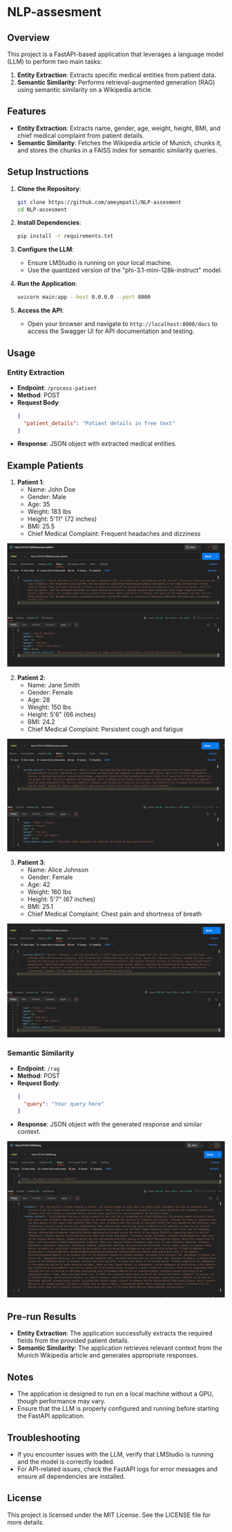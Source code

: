 # NLP-assesment

## Overview

This project is a FastAPI-based application that leverages a language model (LLM) to perform two main tasks:
1. **Entity Extraction**: Extracts specific medical entities from patient data.
2. **Semantic Similarity**: Performs retrieval-augmented generation (RAG) using semantic similarity on a Wikipedia article.

## Features

- **Entity Extraction**: Extracts name, gender, age, weight, height, BMI, and chief medical complaint from patient details.
- **Semantic Similarity**: Fetches the Wikipedia article of Munich, chunks it, and stores the chunks in a FAISS index for semantic similarity queries.

## Setup Instructions

1. **Clone the Repository**:
   ```bash
   git clone https://github.com/ameympatil/NLP-assesment
   cd NLP-assesment
   ```

2. **Install Dependencies**:
   ```bash
   pip install -r requirements.txt
   ```

3. **Configure the LLM**:
   - Ensure LMStudio is running on your local machine.
   - Use the quantized version of the "phi-3.1-mini-128k-instruct" model.

4. **Run the Application**:
   ```bash
   uvicorn main:app --host 0.0.0.0 --port 8000
   ```

5. **Access the API**:
   - Open your browser and navigate to `http://localhost:8000/docs` to access the Swagger UI for API documentation and testing.

## Usage

### Entity Extraction

- **Endpoint**: `/process-patient`
- **Method**: POST
- **Request Body**:
  ```json
  {
    "patient_details": "Patient details in free text"
  }
  ```
- **Response**: JSON object with extracted medical entities.

## Example Patients

1. **Patient 1**:
   - Name: John Doe
   - Gender: Male
   - Age: 35
   - Weight: 183 lbs
   - Height: 5'11" (72 inches)
   - BMI: 25.5
   - Chief Medical Complaint: Frequent headaches and dizziness

![Example Patient 1](images\Patient1.png)

2. **Patient 2**:
   - Name: Jane Smith
   - Gender: Female
   - Age: 28
   - Weight: 150 lbs
   - Height: 5'6" (66 inches)
   - BMI: 24.2
   - Chief Medical Complaint: Persistent cough and fatigue

![Example Patient 2](images\Patient2.png)

3. **Patient 3**:
   - Name: Alice Johnson
   - Gender: Female
   - Age: 42
   - Weight: 160 lbs
   - Height: 5'7" (67 inches)
   - BMI: 25.1
   - Chief Medical Complaint: Chest pain and shortness of breath

![Example Patient 3](images\Patient3.png)

### Semantic Similarity

- **Endpoint**: `/rag`
- **Method**: POST
- **Request Body**:
  ```json
  {
    "query": "Your query here"
  }
  ```
- **Response**: JSON object with the generated response and similar context.

![Semantic Similarity Example](images\semantic_similarity.png)

## Pre-run Results

- **Entity Extraction**: The application successfully extracts the required fields from the provided patient details.
- **Semantic Similarity**: The application retrieves relevant context from the Munich Wikipedia article and generates appropriate responses.

## Notes

- The application is designed to run on a local machine without a GPU, though performance may vary.
- Ensure that the LLM is properly configured and running before starting the FastAPI application.

## Troubleshooting

- If you encounter issues with the LLM, verify that LMStudio is running and the model is correctly loaded.
- For API-related issues, check the FastAPI logs for error messages and ensure all dependencies are installed.

## License

This project is licensed under the MIT License. See the LICENSE file for more details.